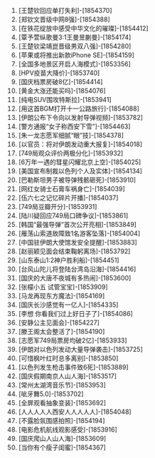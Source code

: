 
1. [王楚钦回应单打失利]-[1854370]
1. [郑钦文晋级中网8强]-[1854388]
1. [在铁花绽放中感受中华文化的璀璨]-[1854412]
1. [覃予萱纵歌曼3:1王曼昱蒯曼]-[1854174]
1. [王楚钦梁靖崑晋级男双八强]-[1854280]
1. [苹果或将推出新款iPhone SE]-[1854159]
1. [全国多地景区开启人海模式]-[1853356]
1. [HPV疫苗大降价]-[1853740]
1. [国庆档票房破8亿]-[1854414]
1. [黄金大涨还能买吗]-[1854076]
1. [纯电SUV围攻特斯拉]-[1853941]
1. [用这首BGM打开十一公路旅行]-[1854088]
1. [伊朗公布下令向以发射导弹视频]-[1853782]
1. [警方通报“女子称西安下雪”]-[1854463]
1. [朱一龙志愿军细腻“眼”技]-[1854378]
1. [以官员：将对伊朗发动重大报复]-[1854018]
1. [749局观众评价两极分化]-[1853932]
1. [6万年一遇的彗星闪耀北京上空]-[1854025]
1. [美国宣布制裁以色列个人及实体]-[1854134]
1. [巴勒斯坦男子被导弹残骸砸死]-[1853910]
1. [网红女骑士石膏车祸身亡]-[1854039]
1. [伍六七之记忆碎片开播]-[1854037]
1. [749局豆瓣开分]-[1853931]
1. [陆川疑回应749局口碑争议]-[1853861]
1. [韩国“最强导弹”首次公开亮相]-[1853849]
1. [雁荡山索道故障致1名游客坠落]-[1854004]
1. [中国驻伊朗大使馆发安全提醒]-[1853883]
1. [赵丽颖见面会结束鞠躬离场]-[1853792]
1. [山东泰山1:2神户胜利船]-[1854451]
1. [台风山陀儿将登陆台湾岛沿海]-[1854416]
1. [国庆的大唐不夜城有多热闹]-[1853600]
1. [张檬小五 试管宝宝]-[1853909]
1. [马龙再现东方魔法]-[1854169]
1. [国庆长沙感觉有一亿人]-[1854335]
1. [李想 你看我们过上好日子了]-[1854086]
1. [安静公主见面会]-[1854227]
1. [滕王阁太会整活了]-[1854190]
1. [志愿军749局票房均破2亿]-[1853933]
1. [伊朗对以色列发动大量导弹袭击]-[1853725]
1. [可惜枫叶红时总多离别]-[1853850]
1. [以色列发生枪击事件致6死]-[1853889]
1. [国庆假期南京人山人海]-[1853517]
1. [常州太湖湾音乐节]-[1853953]
1. [呲牙舞5.0]-[1853702]
1. [全屏观看抽象变装]-[1853692]
1. [人人人人人西安人人人人人]-[1854048]
1. [不露脸氛围感拍照]-[1854194]
1. [电影危机航线观影感受]-[1853916]
1. [国庆爬山人山人海]-[1853609]
1. [当你有个瘦子闺蜜]-[1854367]